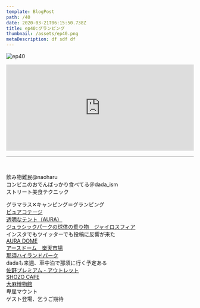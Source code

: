```yaml
---  
template: BlogPost  
path: /40
date: 2020-03-21T06:15:50.738Z  
title: ep40:グランピング
thumbnail: /assets/ep40.png
metaDescription: df sdf df  
---  
```

![ep40](/assets/ep40.png)  

<iframe src="https://open.spotify.com/embed/episode/5hlWVl4PFGaVXFi9w1KjTS" width="100%" height="232" frameBorder="0" allowfullscreen="" allow="autoplay; clipboard-write; encrypted-media; fullscreen; picture-in-picture"></iframe>

***
  
</br>

<p>飲み物難民@naoharu<br>
コンビニのおでんばっかり食べてる＠dada_ism<br>
ストリート美食テクニック</p>
<p>グラマラス✕キャンピング＝グランピング<br><a rel="noreferrer noopener" aria-label=" ピュアコテージ (新しいタブで開く)" href="https://www.pure-cottages.jp/" target="_blank">ピュアコテージ</a><br><a rel="noreferrer noopener" aria-label="透明なテント（AURA） (新しいタブで開く)" href="https://www.pure-cottages.jp/rooms/glamping" target="_blank">透明なテント（AURA）</a><br><a rel="noreferrer noopener" aria-label="ジュラシックパークの球体の乗り物　ジャイロスフィア (新しいタブで開く)" href="https://www.youtube.com/watch?v=PfAclkDkYaU" target="_blank">ジュラシックパークの球体の乗り物　ジャイロスフィア</a><br>インスタでもツイッターでも投稿に反響が来た<br><a rel="noreferrer noopener" aria-label="AURA DOME (新しいタブで開く)" href="https://earthdome.net/auradome/" target="_blank">AURA DOME</a><br><a rel="noreferrer noopener" aria-label="アースドーム　楽天市場 (新しいタブで開く)" href="https://item.rakuten.co.jp/yumehinoki/c/0000000133/" target="_blank">アースドーム　楽天市場</a><br><a rel="noreferrer noopener" aria-label="那須ハイランドパーク (新しいタブで開く)" href="https://www.nasuhai.co.jp/" target="_blank">那須ハイランドパーク</a><br>dadaも来週、車中泊で那須に行く予定ある<br><a rel="noreferrer noopener" aria-label="佐野プレミアム・アウトレット (新しいタブで開く)" href="https://www.premiumoutlets.co.jp/sano/" target="_blank">佐野プレミアム・アウトレット</a><br><a rel="noreferrer noopener" aria-label="SHOZO CAFE (新しいタブで開く)" href="http://www.shozo.co.jp/" target="_blank">SHOZO CAFE</a><br><a href="http://taimahak.jp/" target="_blank" rel="noreferrer noopener" aria-label="大麻博物館 (新しいタブで開く)">大麻博物館</a><br>卑屈マウント<br>ゲスト登場、乞うご期待</p>
